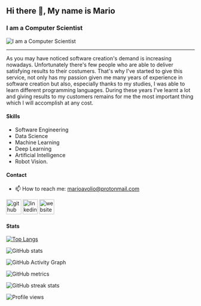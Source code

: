 ## Hi there 👋, My name is Mario
### I am a Computer Scientist
![I am a Computer Scientist](https://images.pexels.com/photos/5474295/pexels-photo-5474295.jpeg?auto=compress&cs=tinysrgb&dpr=2&h=750&w=1260)


---

As you may have noticed software creation's demand is increasing nowadays. Unfortunately there's few people who are able to deliver satisfying results to their costumers. That's why I've started to give this service, not only has my passion given me many years of experience in software creation but also, especially thanks to my studies, I was able to learn different programming languages. During these years I've learnt a lot and giving results to my customers remains for me the most important thing which I will accomplish at any cost.


#### Skills
- Software Engineering
- Data Science
- Machine Learning
- Deep Learning
- Artificial Intelligence 
- Robot Vision. 


#### Contact
- 📫 How to reach me: marioavolio@protonmail.com 


[<img src='https://cdn.jsdelivr.net/npm/simple-icons@3.0.1/icons/github.svg' alt='github' height='40'>](https://github.com/MarioAvolio)  [<img src='https://cdn.jsdelivr.net/npm/simple-icons@3.0.1/icons/linkedin.svg' alt='linkedin' height='40'>](https://www.linkedin.com/in/MarioAvolio/)  [<img src='https://cdn.jsdelivr.net/npm/simple-icons@3.0.1/icons/icloud.svg' alt='website' height='40'>](https://marioavolio.netlify.app/)  

#### Stats
[![Top Langs](https://github-readme-stats.vercel.app/api/top-langs/?username=MarioAvolio)](https://github.com/anuraghazra/github-readme-stats)

![GitHub stats](https://github-readme-stats.vercel.app/api?username=MarioAvolio&show_icons=true&count_private=true)  

![GitHub Activity Graph](https://activity-graph.herokuapp.com/graph?username=MarioAvolio)  

![GitHub metrics](https://metrics.lecoq.io/MarioAvolio)  

![GitHub streak stats](https://github-readme-streak-stats.herokuapp.com/?user=MarioAvolio)  

![Profile views](https://gpvc.arturio.dev/MarioAvolio)  
